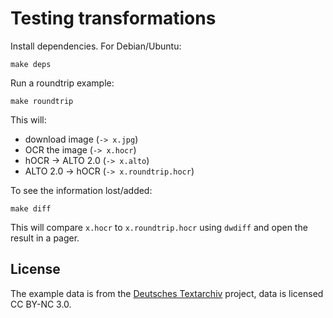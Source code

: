 # Testing transformations

Install dependencies. For Debian/Ubuntu:

    make deps

Run a roundtrip example:

    make roundtrip

This will:

* download image (`-> x.jpg`)
* OCR the image (`-> x.hocr`)
* hOCR -> ALTO 2.0 (`-> x.alto`)
* ALTO 2.0 -> hOCR (`-> x.roundtrip.hocr`)

To see the information lost/added:

    make diff

This will compare `x.hocr` to `x.roundtrip.hocr` using `dwdiff` and open the result in a pager.

## License

The example data is from the [Deutsches Textarchiv](http://www.deutschestextarchiv.de/book/show/wetzel_reisebegleiter_1901) project, data is licensed CC BY-NC 3.0.

